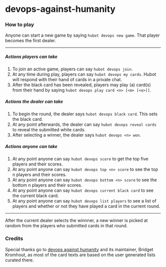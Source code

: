 # devops-against-humanity

### How to play
Anyone can start a new game by saying `hubot devops new game`.  That player becomes the first dealer.

---

##### Actions players can take
1. To join an active game, players can say `hubot devops join`.
1. At any time during play, players can say `hubot devops my cards`.  Hubot will respond with their hand of cards in a private chat.
1. After the black card has been revealed, players may play (a) card(s) from their hand by saying `hubot devops play card <n> [<m> [<o>]]`.

##### Actions the dealer can take
1. To begin the round, the dealer says `hubot devops black card`.  This sets the black card.
1. At any point afterwards, the dealer can say `hubot devops reveal cards` to reveal the submitted white cards.
1. After selecting a winner, the dealer says `hubot devops <n> won`.

##### Actions anyone can take
1. At any point anyone can say `hubot devops score` to get the top five players and their scores.
1. At any point anyone can say `hubot devops top <n> score` to see the top n players and their scores.
1. At any point anyone can say `hubot devops bottom <n> score` to see the bottom n players and their scores.
1. At any point anyone can say `hubot devops current black card` to see the current black card.
1. At any point anyone can say `hubot devops list players` to see a list of players and whether or not they have played a card in the current round.

---

After the current dealer selects the winnner, a new winner is picked at random from the players who submitted cards in that round.

### Credits
Special thanks go to [devops against humanity](http://devopsagainsthumanity.com) and its maintainer, Bridget Kromhout, as most of the card texts are based on the user generated lists curated there.
